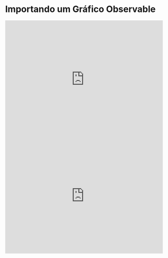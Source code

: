 # Importando um Gráfico Observable

<iframe width="100%" height="375" frameborder="0"
  src="https://observablehq.com/embed/2953d1a28aa707c4@177?cells=cylinders"></iframe>
<br/>
<iframe width="100%" height="371" frameborder="0"
  src="https://observablehq.com/embed/2953d1a28aa707c4@175?cells=scatter"></iframe>
